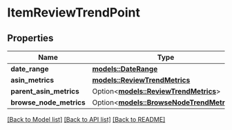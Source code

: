 # ItemReviewTrendPoint

## Properties

Name | Type | Description | Notes
------------ | ------------- | ------------- | -------------
**date_range** | [**models::DateRange**](DateRange.md) |  | 
**asin_metrics** | [**models::ReviewTrendMetrics**](ReviewTrendMetrics.md) |  | 
**parent_asin_metrics** | Option<[**models::ReviewTrendMetrics**](ReviewTrendMetrics.md)> |  | [optional]
**browse_node_metrics** | Option<[**models::BrowseNodeTrendMetrics**](BrowseNodeTrendMetrics.md)> |  | [optional]

[[Back to Model list]](../README.md#documentation-for-models) [[Back to API list]](../README.md#documentation-for-api-endpoints) [[Back to README]](../README.md)


